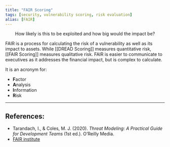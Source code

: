 ```yaml
---
title: "FAIR Scoring"
tags: [security, vulnerability scoring, risk evaluation]
alias: [FAIR]
---
```


<center>How likely is this to be exploited and how big would the impact be?</center>

FAIR is a process for calculating the risk of a vulnerability as well as its impact to assets. While [[DREAD Scoring]] measures quantitative risk, [[FAIR Scoring]] measures qualitative risk. FAIR is easier to communicate to executives as it addresses the financial impact, but is complex to calculate. 


It is an acronym for: 
* **F**actor
* **A**nalysis
* **I**nformation
* **R**isk

***
## References:
* Tarandach, I., & Coles, M. J. (2020). _Threat Modeling: A Practical Guide for Development Teams_ (1st ed.). O’Reilly Media.
* [FAIR institute](https://www.fairinstitute.org/)
